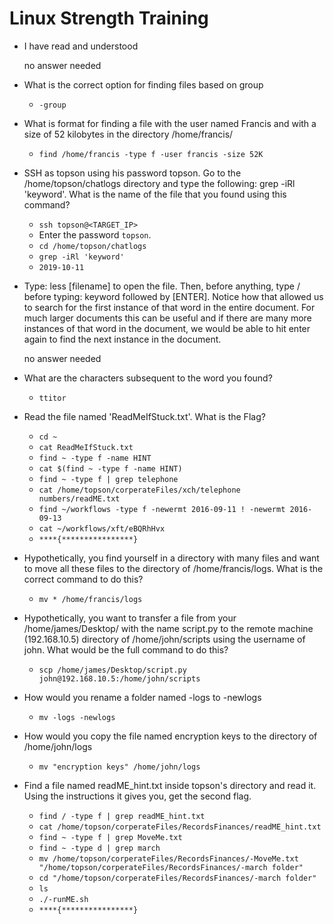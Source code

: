 # Linux Strength Training

- I have read and understood

	no answer needed

- What is the correct option for finding files based on group

	- `-group`

- What is format for finding a file with the user named Francis and with a size of 52 kilobytes in the directory /home/francis/

	- `find /home/francis -type f -user francis -size 52K`

- SSH as topson using his password topson. Go to the /home/topson/chatlogs directory and type the following: grep -iRl 'keyword'. What is the name of the file that you found using this command?

	- `ssh topson@<TARGET_IP>`
	- Enter the password `topson`.	
	- `cd /home/topson/chatlogs`
	- `grep -iRl 'keyword'`
	- `2019-10-11`

- Type: less [filename] to open the file. Then, before anything, type / before typing: keyword followed by [ENTER]. Notice how that allowed us to search for the first instance of that word in the entire document. For much larger documents this can be useful and if there are many more instances of that word in the document, we would be able to hit enter again to find the next instance in the document.

	no answer needed

- What are the characters subsequent to the word you found?

	- `ttitor`

- Read the file named 'ReadMeIfStuck.txt'. What is the Flag?

	- `cd ~`
	- `cat ReadMeIfStuck.txt`
	- `find ~ -type f -name HINT`
	- `cat $(find ~ -type f -name HINT)`
	- `find ~ -type f | grep telephone`
	- `cat /home/topson/corperateFiles/xch/telephone numbers/readME.txt`
	- `find ~/workflows -type f -newermt 2016-09-11 ! -newermt 2016-09-13`
	- `cat ~/workflows/xft/eBQRhHvx`
	- `****{****************}`

- Hypothetically, you find yourself in a directory with many files and want to move all these files to the directory of /home/francis/logs. What is the correct command to do this?

	- `mv * /home/francis/logs`

- Hypothetically, you want to transfer a file from your /home/james/Desktop/ with the name script.py to the remote machine (192.168.10.5) directory of /home/john/scripts using the username of john. What would be the full command to do this?

	- `scp /home/james/Desktop/script.py john@192.168.10.5:/home/john/scripts`

- How would you rename a folder named -logs to -newlogs

	- `mv -logs -newlogs`

- How would you copy the file named encryption keys to the directory of /home/john/logs

	- `mv "encryption keys" /home/john/logs`

- Find a file named readME_hint.txt inside topson's directory and read it. Using the instructions it gives you, get the second flag.

	- `find / -type f | grep readME_hint.txt`
	- `cat /home/topson/corperateFiles/RecordsFinances/readME_hint.txt`
	- `find ~ -type f | grep MoveMe.txt`
	- `find ~ -type d | grep march`
	- `mv /home/topson/corperateFiles/RecordsFinances/-MoveMe.txt "/home/topson/corperateFiles/RecordsFinances/-march folder"`
	- `cd "/home/topson/corperateFiles/RecordsFinances/-march folder"`
	- `ls`
	- `./-runME.sh`
	- `****{****************}`

